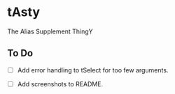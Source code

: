 # tAsty

The Alias Supplement ThingY

## To Do

- [ ] Add error handling to tSelect for too few arguments.

- [ ] Add screenshots to README.
